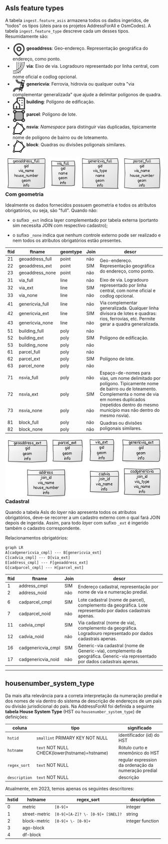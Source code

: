 
## AsIs feature types

A tabela `ingest.feature_asis` armazena todos os dados ingeridos, de "todos" os tipos (úteis para os projetos AddressForAll e OsmCodes). A tabela `ingest.feature_type` descreve cada um desses tipos. Resumidamente são:

* <img src="../assets/layerIcon-geoaddress.png" align="middle" width="40"/> **geoaddress**: Geo-endereço. Representação geográfica do endereço, como ponto.
* <img src="../assets/layerIcon-via.png" align="middle" width="40"/> **via**: Eixo de via. Logradouro representado por linha central, com nome oficial e codlog opcional.
* <img src="../assets/layerIcon-genericVia.png" align="middle" width="40"/> **genericvia**: Ferrovia, hidrovia ou qualquer outra "via complementar generalizada" que ajude a delimitar polígonos de quadra. <!-- >&nbsp; &nbsp; Qualquer linha divisora entre quadras, incluindo córregos e outras barreiras, em meio urbano ou rural. -->
* <img src="../assets/layerIcon-building.png" align="middle" width="40"/> **building**: Polígono de edificação.
* <img src="../assets/layerIcon-parcel.png" align="middle" width="40"/> **parcel**: Polígono de lote.
* <img src="../assets/layerIcon-namedZone.png" align="middle" width="40"/> **nsvia**: *Namespace* para distinguir vias duplicadas, tipicamente nome de polígono de bairro ou de loteamento.
* <img src="../assets/layerIcon-block.png" align="middle" width="40"/> **block**: Quadras ou divisões poligonais similares.

<img align="right" src="../assets/asIs_tabs_geom2full.png"/>

### Com geometria

Idealmente os dados fornecidos possuem geometria e todos os atributos obrigatórios, ou seja, são "full". Quando não:

* o sufixo `_ext` indica layer complementado por tabela externa (portanto sim necessita JOIN com respectivo cadastro);

* o sufixo `_none` indica que nenhum controle externo pode ser realizado e nem todos os atributos obrigatórios estão presentes.

<table role="table">
<thead>
<tr>
<th>ftid</th> <th>ftname</th> <th>geomtype</th> <th>Join</th> <th>descr</th>
</tr>
</thead>
<tbody>
<tr>
<td>21</td>
<td>geoaddress_full</td>
<td>point</td>
<td>não</td>
<td rowspan="3">Geo-endereço. Representação geográfica do endereço, como ponto.</td>
</tr>
<tr>
<td>22</td>
<td>geoaddress_ext</td>
<td>point</td>
<td>SIM</td>
</tr>
<tr>
<td>23</td>
<td>geoaddress_none</td>
<td>point</td>
<td>não</td>
</tr>

<tr>
<td>31</td>
<td>via_full</td>
<td>line</td>
<td>não</td>
<td rowspan="3">Eixo de via. Logradouro representado por linha central, com nome oficial e codlog opcional.</td>
</tr>
<tr>
<td>32</td>
<td>via_ext</td>
<td>line</td>
<td>SIM</td>
</tr>
<tr>
<td>33</td>
<td>via_none</td>
<td>line</td>
<td>não</td>
</tr>

<tr>
<td>41</td>
<td>genericvia_full</td>
<td>line</td>
<td>não</td>
<td rowspan="3">Via complementar generalizada. Qualquer linha divisora de lotes e quadras: rios, ferrovias, etc. Permite gerar a quadra generalizada.</td>
</tr>
<tr>
<td>42</td>
<td>genericvia_ext</td>
<td>line</td>
<td>SIM</td>
</tr>
<tr>
<td>43</td>
<td>genericvia_none</td>
<td>line</td>
<td>não</td>
</tr>

<tr>
<td>51</td>
<td>building_full</td>
<td>poly</td>
<td>não</td>
<td rowspan="3">Polígono de edificação.</td>
</tr>
<tr>
<td>52</td>
<td>building_ext</td>
<td>poly</td>
<td>SIM</td>
</tr>
<tr>
<td>53</td>
<td>building_none</td>
<td>poly</td>
<td>não</td>
</tr>
<tr>

<tr>
<td>61</td>
<td>parcel_full</td>
<td>poly</td>
<td>não</td>
<td rowspan="3">Polígono de lote.</td>
</tr>
<tr>
<td>62</td>
<td>parcel_ext</td>
<td>poly</td>
<td>SIM</td>
</tr>
<tr>
<td>63</td>
<td>parcel_none</td>
<td>poly</td>
<td>não</td>
</tr>

<tr>
<td>71</td>
<td>nsvia_full</td>
<td>poly</td>
<td>não</td>
<td rowspan="3">Espaço-de-nomes para vias, um nome delimitado por polígono. Tipicamente nome de bairro ou de loteamento. Complementa o nome de via em nomes duplicados (repetidos dentro do mesmo município mas não dentro do mesmo nsvia).</td>
</tr>
<tr>
<td>72</td>
<td>nsvia_ext</td>
<td>poly</td>
<td>SIM</td>
</tr>
<tr>
<td>73</td>
<td>nsvia_none</td>
<td>poly</td>
<td>não</td>
</tr>

<tr>
<td>81</td>
<td>block_full</td>
<td>poly</td>
<td>não</td>
<td rowspan="2">Quadras ou divisões poligonais similares.</td>
</tr>
<tr>
<td>82</td>
<td>block_none</td>
<td>poly</td>
<td>não</td>
</tr>
</tbody>
</table>

<img align="right" src="../assets/asIs_tabs_geom2ext.png"/>

### Cadastral

Quando a tabela AsIs do *layer* não apresenta todos os atributos obrigatórios, deve-se recorrer a um cadastro externo com o qual fará JOIN depois de ingerida. Assim, para todo *layer* com sufixo `_ext` é ingerido também o cadastro correspondente.

Relacionamentos obrigatórios:<br/>   <!--![](../assets/asIs_relations.png)-->

```mermaid
graph LR
A[cadgenericvia_cmpl] --- B[genericvia_ext]
C[cadvia_cmpl] --- D[via_ext]
E[address_cmpl] --- F[geoaddress_ext]
G[cadparcel_cmpl] --- H[parcel_ext]
```

<table role="table">
<thead>
<tr>
 <th>ftid</th> <th>ftname</th>  <th>Join</th> <th>descr</th>
</tr>
</thead>

<tbody>
<tr>
<td>1</td>
<td>address_cmpl</td>
<td>SIM</td>
<td rowspan="2">Endereço cadastral, representação por nome de via e numeração predial.</td>
</tr>
<tr>
<td>2</td>
<td>address_noid</td>
<td>não</td>
</tr>

<tr>
<td>6</td>
<td>cadparcel_cmpl</td>
<td>SIM</td>
<td rowspan="2">Lote cadastral (nome de parcel), complemento da geográfica. Lote representado por dados cadastrais apenas.</td>
</tr>
<tr>
<td>7</td>
<td>cadparcel_noid</td>
<td>não</td>
</tr>

<tr>
<td>11</td><td>cadvia_cmpl</td><td>SIM</td>
<td rowspan="2">Via cadastral (nome de via), complemento da geográfica. Logradouro representado por dados cadastrais apenas.</td>
</tr>
<tr>
<td>12</td><td>cadvia_noid</td><td>não</td>
</tr>

<tr>
<td>16</td>
<td>cadgenericvia_cmpl</td>
<td>SIM</td>
<td rowspan="2">Generic-via cadastral (nome de Generic-via), complemento da geográfica. Generic-via representado por dados cadastrais apenas.</td>
</tr>
<tr>
<td>17</td>
<td>cadgenericvia_noid</td>
<td>não</td>
</tr>
</thead>
</table>


-------

## housenumber_system_type

Da mais alta relevância para a correta interpretação da numeração predial e dos nomes de via dentro do sistema de descrição de endereços de um país ou divisão jurisdicional do país. Na AddressForAll foi definida a seguinte **tabela House System Type** (HST ou  `housenumber_system_type`) de definições:  

coluna | tipo | significado
-------|-------|----
`hstid` | `smallint` PRIMARY KEY NOT NULL| identificador (id) do HST 
`hstname` |`text` NOT NULL CHECK(lower(hstname)=hstname)| Rótulo curto e mnemônico do HST
`regex_sort` | `text` NOT NULL| regular expression da ordenação da numeração predial 
`description`| `text` NOT NULL|descrição

Atualmente, em 2023, temos apenas os seguintes descritores:

hstid| hstname | regex_sort|description
------|--------|------------|------
0 |metric | `[0-9]+` | integer | Distance in meters from city's origin (or similar mark). Example: BR-SP-PIR housenumbers [123, 4560]),
1 |street-metric |`[0-9]+[A-Z]? \- [0-9]+ [SNEL]?`| string | First code refers to the previous intersecting street, and the second is the distance to that intersection. Optional last letter is sort-direction. Example: `CO-DC-Bogota` housenumbers [96A -11, 12 - 34, 14A - 31 E].
2 | block-metric | `[0-9]+ \- [0-9]+` | integer function  | First number refers to the urban-block counter, and the second is the distance to the begin of the block in the city's origin order. Sort function is `$1*10000 + $2`. Example: `BR-SP-Bauru` housenumbers [30-14, 2-1890].
3 | ago-block|  | 
4 | df-block |  |  
